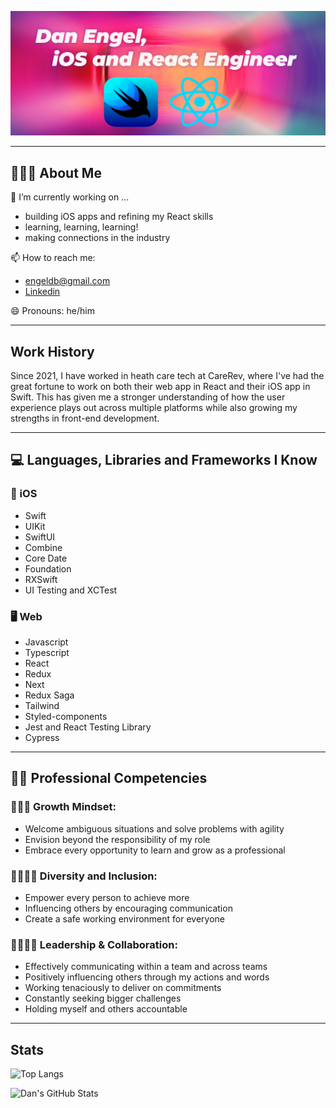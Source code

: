 ![background image](assets/GitHub_Banner.jpg)

___

## 👨🏼‍🦲 About Me

🔭 I’m currently working on ...
  - building iOS apps and refining my React skills
  - learning, learning, learning!
  - making connections in the industry

📫 How to reach me:
  - engeldb@gmail.com
  - [Linkedin](https://www.linkedin.com/in/danengel-seattle/)

😄 Pronouns: he/him

___

## Work History

Since 2021, I have worked in heath care tech at CareRev, where I've had the great fortune to work on both their web app in React and their iOS app in Swift. This has given me a stronger understanding of how the user experience plays out across multiple platforms while also growing my strengths in front-end development.

___

## 💻 Languages, Libraries and Frameworks I Know

### 📱  iOS

- Swift
- UIKit
- SwiftUI
- Combine
- Core Date
- Foundation
- RXSwift
- UI Testing and XCTest

### 🖥️  Web

- Javascript
- Typescript
- React
- Redux
- Next
- Redux Saga
- Tailwind
- Styled-components
- Jest and React Testing Library
- Cypress

___

## 💪🏻 Professional Competencies

### 🏋🏼‍♀️ Growth Mindset:

- Welcome ambiguous situations and solve problems with agility
- Envision beyond the responsibility of my role
- Embrace every opportunity to learn and grow as a professional

### 👩🏾🧑🏻 Diversity and Inclusion:

- Empower every person to achieve more
- Influencing others by encouraging communication
- Create a safe working environment for everyone

### 🫱🏽‍🫲🏾 Leadership & Collaboration:

- Effectively communicating within a team and across teams
- Positively influencing others through my actions and words
- Working tenaciously to deliver on commitments
- Constantly seeking bigger challenges
- Holding myself and others accountable

___

## Stats

![Top Langs](https://github-readme-stats.vercel.app/api/top-langs/?username=daneng1&theme=merko&langs_count=8)

![Dan's GitHub Stats](https://github-readme-stats.vercel.app/api?username=daneng1&show_icons=true&theme=dark)
